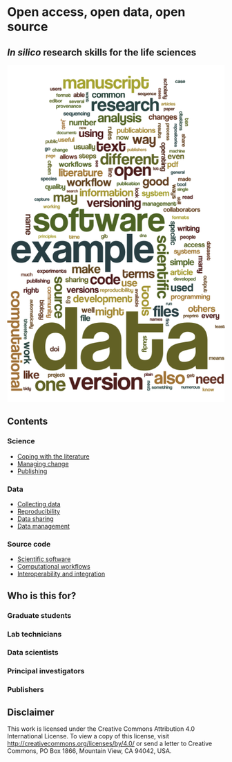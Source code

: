 Open access, open data, open source
===================================
_In silico_ research skills for the life sciences
-----------------------------------------------
![Word cloud of terms in the text](wordle.png)

Contents
--------
### Science
- [Coping with the literature](LITERATURE_STUDY)
- [Managing change](VERSIONING)
- [Publishing](PUBLISHING)
### Data
- [Collecting data](DATA_CAPTURE)
- [Reproducibility](REPRODUCIBILITY)
- [Data sharing](DATA_SHARING)
- [Data management](DATA_MANAGEMENT)
### Source code
- [Scientific software](SCIENTIFIC_SOFTWARE)
- [Computational workflows](WORKFLOWS)
- [Interoperability and integration](SEMANTICS)

Who is this for?
----------------
### Graduate students

### Lab technicians

### Data scientists

### Principal investigators

### Publishers

Disclaimer
----------

This work is licensed under the Creative Commons Attribution 4.0 International License. To view a copy of this license, visit http://creativecommons.org/licenses/by/4.0/ or send a letter to Creative Commons, PO Box 1866, Mountain View, CA 94042, USA.

